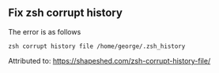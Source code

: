 ## Fix zsh corrupt history
The error is as follows

```
zsh corrupt history file /home/george/.zsh_history
```

Attributed to: https://shapeshed.com/zsh-corrupt-history-file/
